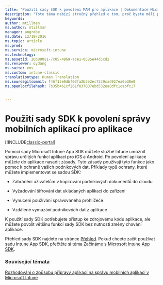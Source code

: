 ```yaml
---
title: "Použití sady SDK k povolení MAM pro aplikace | Dokumentace Microsoftu"
description: "Toto téma nabízí stručný přehled o tom, proč byste měli používat Intune App SDK."
keywords: 
author: mtillman
ms.author: mtillman
manager: angrobe
ms.date: 12/19/2016
ms.topic: article
ms.prod: 
ms.service: microsoft-intune
ms.technology: 
ms.assetid: 26b00081-7c05-4969-ace1-0585e44d5cd2
ms.reviewer: oydang
ms.suite: ems
ms.custom: intune-classic
translationtype: Human Translation
ms.sourcegitcommit: f46f13e9dbf03fa2b3e2ec7339cad927ea0b38e0
ms.openlocfilehash: 7b35b461cf261f837007ebd532ea8dfc1cabfc17


---
```


# <a name="use-the-sdk-to-enable-apps-for-mobile-application-management"></a>Použití sady SDK k povolení správy mobilních aplikací pro aplikace

[!INCLUDE[classic-portal](../includes/classic-portal.md)]

Pomocí sady Microsoft Intune App SDK můžete službě Intune umožnit správu určitých funkcí aplikací pro iOS a Android. Po povolení aplikace můžete do aplikace nasadit zásady. Tyto zásady používají tyto funkce jako pomoc k ochraně vašich podnikových dat. Příklady typů ochrany, které můžete implementovat se sadou SDK:

-   Zabránění uživatelům v kopírování podnikových dokumentů do cloudu

-   Vyžadování šifrování dat ukládaných aplikací do zařízení

-   Vynucení používání spravovaného prohlížeče

-   Vzdálené vymazání podnikových dat z aplikace

K použití sady SDK potřebujete přístup ke zdrojovému kódu aplikace, ale můžete povolit většinu funkcí sady SDK bez nutnosti změny chování aplikace.

Přehled sady SDK najdete na stránce [Přehled](/intune/develop/intune-app-sdk). Pokud chcete začít používat sadu Intune App SDK, přečtěte si téma [Začínáme s Microsoft Intune App SDK](/intune/develop/intune-app-sdk-get-started).

### <a name="see-also"></a>Související témata
[Rozhodování o způsobu přípravy aplikací na správu mobilních aplikací v Microsoft Intune](decide-how-to-prepare-apps-for-mobile-application-management-with-microsoft-intune.md)



<!--HONumber=Dec16_HO3-->


